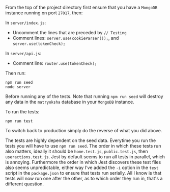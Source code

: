 From the top of the project directory first ensure that you have a `MongoDB` instance running on port `27017`, then:

In `server/index.js`:
* Uncomment the lines that are preceded by `// Testing`
* Comment lines: `server.use(cookieParser());`, and `server.use(tokenCheck);`

In `server/api.js`:
* Comment line: `router.use(tokenCheck);`

Then run:

`npm run seed`\
`node server`

Before running any of the tests. Note that running `npm run seed` will destroy any data in the `matryoksha` database in your `MongoDB` instance.

To run the tests:

`npm run test`

To switch back to production simply do the reverse of what you did above.

The tests are highly dependent on the seed data. Everytime you run the tests you will have to use `npm run seed`. The order in which these tests run also matters, ideally it should be `home.test.js`, `public.test.js`, then `useractions.test.js`. Jest by default seems to run all tests in parallel, which is annoying. Furthermore the order in which Jest discovers these test files also seems unpredictable, either way I've added the `-i` option in the `test` script in the `package.json` to ensure that tests run serially. All I know is that tests will now run one after the other, as to which order they run in, that's a different question.
